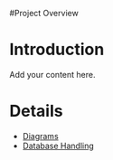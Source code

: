 #Project Overview

# Introduction #

Add your content here.


# Details #


  * [Diagrams](GraphView.md)
  * [Database Handling](ORMLite.md)
